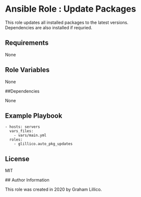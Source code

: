 # Ansible Role : Update Packages

This role updates all installed packages to the latest versions. Dependencies are also installed if requried.

## Requirements

None

## Role Variables

None

##Dependencies

None

## Example Playbook

    - hosts: servers
      vars_files:
        - vars/main.yml
      roles:
        - glillico.auto_pkg_updates

## License

MIT

## Author Information

This role was created in 2020 by Graham Lillico.